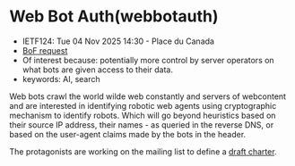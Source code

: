 # Web Bot Auth(webbotauth)
* <IETFschedule>IETF124: Tue 04 Nov 2025 14:30 - Place du Canada</IETFschedule>
* [BoF request](https://datatracker.ietf.org/doc/bofreq-nottingham-web-bot-auth/)
* Of interest because: potentially more control by server operators on what bots are given access to their data.
* keywords: AI, search

Web bots crawl the world wilde web constantly and servers of webcontent and are interested in identifying robotic web agents using cryptographic mechanism to identify robots. Which will go beyond heuristics based on their source IP address, their names - as queried in the reverse DNS, or based on the user-agent claims made by the bots in the header.

The protagonists are working on the mailing list to define a [draft charter](https://docs.google.com/document/d/1cNksLq-nd1_ALHhGYTEG_g3RaNGeWrDMHXLORwV0dY8/edit?tab=t.0#heading=h.te2o0wma1yzc).

